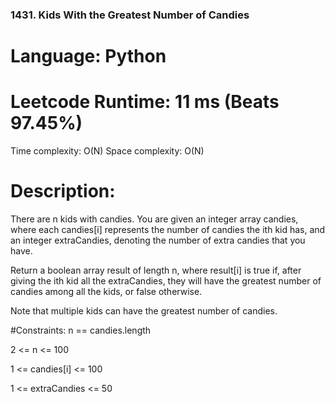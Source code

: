 ### 1431. Kids With the Greatest Number of Candies
# Language: Python
# Leetcode Runtime: 11 ms (Beats 97.45%)

Time complexity: O(N)
Space complexity: O(N)

# Description:
There are n kids with candies. You are given an integer array candies, where each candies[i] represents the number of candies the ith kid has, and an integer extraCandies, denoting the number of extra candies that you have.

Return a boolean array result of length n, where result[i] is true if, after giving the ith kid all the extraCandies, they will have the greatest number of candies among all the kids, or false otherwise.

Note that multiple kids can have the greatest number of candies.

#Constraints:
n == candies.length

2 <= n <= 100

1 <= candies[i] <= 100

1 <= extraCandies <= 50


